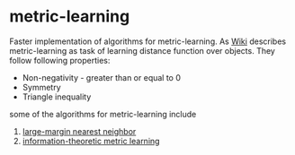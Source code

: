 # metric-learning
Faster implementation of algorithms for metric-learning. As [Wiki](https://en.wikipedia.org/wiki/Similarity_learning#Metric_learning)
describes metric-learning as task of learning distance function over objects. They follow following properties:
* Non-negativity - greater than or equal to 0
* Symmetry 
* Triangle inequality

some of the algorithms for metric-learning include
1. [large-margin nearest neighbor](https://en.wikipedia.org/wiki/Large_margin_nearest_neighbor)
2. [information-theoretic metric learning](http://www.cs.utexas.edu/users/pjain/itml/)
